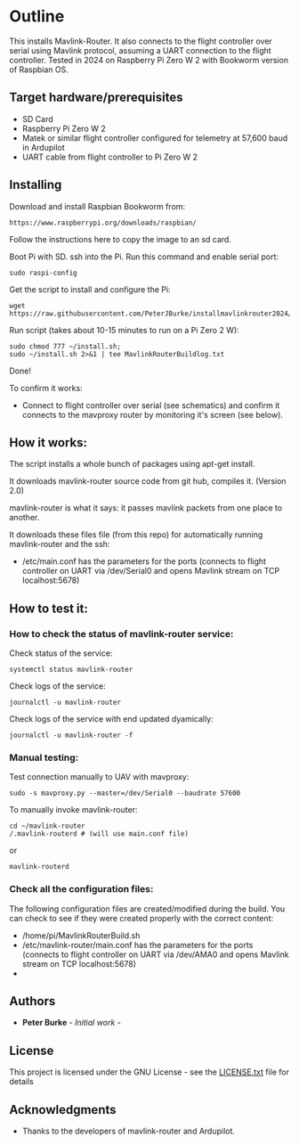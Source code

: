 # Outline

This installs Mavlink-Router.
It also connects to the flight controller over serial using Mavlink protocol, assuming a UART connection to the flight controller.
Tested in 2024 on Raspberry Pi Zero W 2 with Bookworm version of Raspbian OS.

## Target hardware/prerequisites

* SD Card
* Raspberry Pi Zero W 2
* Matek or similar flight controller configured for telemetry at 57,600 baud in Ardupilot
* UART cable from flight controller to Pi Zero W 2

## Installing

Download and install Raspbian Bookworm from:
```
https://www.raspberrypi.org/downloads/raspbian/
```
Follow the instructions here to copy the image to an sd card.


Boot Pi with SD.
ssh into the Pi.
Run this command and enable serial port:
```
sudo raspi-config
```


Get the script to install and configure the Pi:
```
wget https://raw.githubusercontent.com/PeterJBurke/installmavlinkrouter2024/refs/heads/main/install.sh
```
Run script (takes about 10-15 minutes to run on a Pi Zero 2 W):
```
sudo chmod 777 ~/install.sh; 
sudo ~/install.sh 2>&1 | tee MavlinkRouterBuildlog.txt 
```



Done!

To confirm it works:
* Connect to flight controller over serial (see schematics) and confirm it connects to the mavproxy router by monitoring it's screen (see below).

## How it works:

The script installs a whole bunch of packages using apt-get install.

It downloads mavlink-router source code from git hub, compiles it. (Version 2.0)

mavlink-router is what it says: it passes mavlink packets from one place to another.

It downloads these files file (from this repo) for automatically running mavlink-router and the ssh:
* /etc/main.conf has the parameters for the ports (connects to flight controller on UART via /dev/Serial0 and opens Mavlink stream on TCP localhost:5678)

## How to test it:

### How to check the status of mavlink-router service:
Check status of the service:
```
systemctl status mavlink-router
```

Check logs of the service:
```
journalctl -u mavlink-router
```

Check logs of the service with end updated dyamically:
```
journalctl -u mavlink-router -f
```


### Manual testing:

Test connection manually to UAV with mavproxy:
```
sudo -s mavproxy.py --master=/dev/Serial0 --baudrate 57600
```


To manually invoke mavlink-router:

```
cd ~/mavlink-router
/.mavlink-routerd # (will use main.conf file)
```
or
```
mavlink-routerd
```

### Check all the configuration files:
The following configuration files are created/modified during the build. You can check to see if they were created properly with the correct content:

* /home/pi/MavlinkRouterBuild.sh
* /etc/mavlink-router/main.conf has the parameters for the ports (connects to flight controller on UART via /dev/AMA0 and opens Mavlink stream on TCP localhost:5678)
* 

## Authors

* **Peter Burke** - *Initial work* - 

## License

This project is licensed under the GNU License - see the [LICENSE.txt](LICENSE.txt) file for details

## Acknowledgments

 * Thanks to the developers of mavlink-router and Ardupilot.
